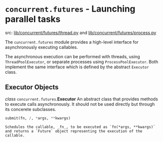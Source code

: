 # `concurrent.futures` - Launching parallel tasks

src: [lib/concurrent/futures/thread.py](https://github.com/python/cpython/blob/3.10/Lib/concurrent/futures/thread.py) and [lib/concurrent/futures/process.py](https://github.com/python/cpython/blob/3.10/Lib/concurrent/futures/process.py)

The `cuncurrent.futures` module provides a high-level interface for asynchronously executing callables.

The asynchronous execution can be performed with threads, using `ThreadPoolExecutor`, or separate processes using `ProcessPoolExecutor`. Both implement the same interface which is defined by the abstract `Executor` class. 

## Executor Objects

_class_ `concurrent.futures`.**Executor**
    An abstract class that provides methods to execute calls asynchronously. It should not be used directly but through its concerete subclasses.

```python
submit(fn, /, *args, **kwargs)
```
    Schedules the callable, _fn_, to be executed as `fn(*args, **kwargs)` and returns a `Future` object representing the execution of the callable.


